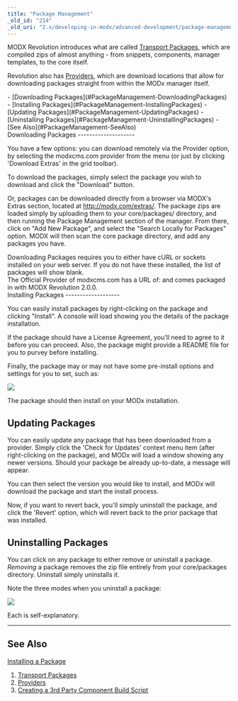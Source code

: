 ```yaml
---
title: "Package Management"
_old_id: "214"
_old_uri: "2.x/developing-in-modx/advanced-development/package-management/"
---
```


MODX Revolution introduces what are called [Transport Packages](/revolution/2.x/developing-in-modx/advanced-development/package-management/transport-packages "Transport Packages"), which are compiled zips of almost anything - from snippets, components, manager templates, to the core itself.

Revolution also has [Providers](/revolution/2.x/developing-in-modx/advanced-development/package-management/providers "Providers"), which are download locations that allow for downloading packages straight from within the MODx manager itself.

<div>- [Downloading Packages](#PackageManagement-DownloadingPackages)
- [Installing Packages](#PackageManagement-InstallingPackages)
- [Updating Packages](#PackageManagement-UpdatingPackages)
- [Uninstalling Packages](#PackageManagement-UninstallingPackages)
- [See Also](#PackageManagement-SeeAlso)

</div>Downloading Packages
--------------------

You have a few options: you can download remotely via the Provider option, by selecting the modxcms.com provider from the menu (or just by clicking 'Download Extras' in the grid toolbar).

To download the packages, simply select the package you wish to download and click the "Download" button.

Or, packages can be downloaded directly from a browser via MODX's Extras section, located at <http://modx.com/extras/>. The package zips are loaded simply by uploading them to your core/packages/ directory, and then running the Package Management section of the manager. From there, click on "Add New Package", and select the "Search Locally for Packages" option. MODX will then scan the core package directory, and add any packages you have.

<div class="note">Downloading Packages requires you to either have cURL or sockets installed on your web server. If you do not have these installed, the list of packages will show blank.</div><div class="info">The Official Provider of modxcms.com has a URL of:   
<http://rest.modx.com/extras/>   
 and comes packaged in with MODX Revolution 2.0.0.</div>Installing Packages
-------------------

You can easily install packages by right-clicking on the package and clicking "Install". A console will load showing you the details of the package installation.

If the package should have a License Agreement, you'll need to agree to it before you can proceed. Also, the package might provide a README file for you to purvey before installing.

Finally, the package may or may not have some pre-install options and settings for you to set, such as:

![](/download/attachments/18678070/pkgsetupopt.png?version=1&modificationDate=1247328671000)

The package should then install on your MODx installation.

Updating Packages
-----------------

You can easily update any package that has been downloaded from a provider. Simply click the 'Check for Updates' context menu item (after right-clicking on the package), and MODx will load a window showing any newer versions. Should your package be already up-to-date, a message will appear.

You can then select the version you would like to install, and MODx will download the package and start the install process.

Now, if you want to revert back, you'll simply uninstall the package, and click the 'Revert' option, which will revert back to the prior package that was installed.

Uninstalling Packages
---------------------

You can click on any package to either remove or uninstall a package. _Removing_ a package removes the zip file entirely from your core/packages directory. Uninstall simply uninstalls it.

Note the three modes when you uninstall a package:

![](/download/attachments/18678070/pkguninstall.png?version=1&modificationDate=1247328671000)

Each is self-explanatory.

- - - - - -

See Also
--------

[Installing a Package](/revolution/2.x/administering-your-site/installing-a-package "Installing a Package")

1. [Transport Packages](/revolution/2.x/developing-in-modx/advanced-development/package-management/transport-packages)
2. [Providers](/revolution/2.x/developing-in-modx/advanced-development/package-management/providers)
3. [Creating a 3rd Party Component Build Script](/revolution/2.x/developing-in-modx/advanced-development/package-management/creating-a-3rd-party-component-build-script)